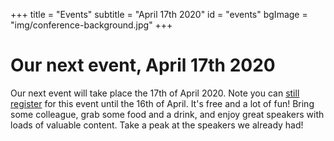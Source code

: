 +++
title = "Events"
subtitle = "April 17th 2020"
id = "events"
bgImage = "img/conference-background.jpg"
+++

# Our next event, April 17th 2020

Our next event will take place the 17th of April 2020. Note you can [still register](https://4dn.me/dnf1704) for this event until the 16th of April. It's free and a lot of fun! Bring some colleague, grab some food and a drink, and enjoy great speakers with loads of valuable content. Take a peak at the speakers we already had!
